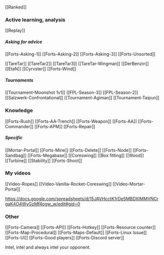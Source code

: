 [[Ranked]]
### Active learning, analysis
[[Replay]]
##### Asking for advice
[[Forts-Asking-1]]
[[Forts-Asking-2]]
[[Forts-Asking-3]]
[[Forts-Unsorted]]

[[TareTar]] [[TareTar2]] [[TareTar3]] [[TareTar-Wingman]]
[[DerBenzin]]
[[EtaN]]
[[Cyrvster]]
[[Forts-Wind]]
##### Tournaments
[[Tournament-Moonshot 1v1]]
[[FPL-Season-3]]
[[FPL-Season-2]]
[[Salzwerk-Confrontational]]
[[Tournament-Agiman]]
[[Tournament-Taipun]]
### Knowledge
[[Forts-Rush]]
[[Forts-AA-Trench]]
[[Forts-Weapon]]
[[Forts-AA]]
[[Forts-Commander]]
[[Forts-APM]]
[[Forts-Repair]]
##### Specific
[[Mortar-Portal]]
[[Forts-Mine]]
[[Forts-Delete]]
[[Forts-Node]]
[[Forts-Sandbag]]
[[Forts-Megabase]]
[[Coreswing]]
[[Box fitting]]
[[Wood]]
[[Turbine]]
[[Stability]]
[[Forts-Shoot]]
### My videos
[[Video-Ropes]]
[[Video-Vanilla-Rocket-Coreswing]]
[[Video-Mortar-Portal]]

https://docs.google.com/spreadsheets/d/15JAVHcctK1rDe5MBDXIMMVNCrgaK4O4WyGzMf4ogw_w/edit#gid=0
### Other
[[Forts-Camera]]
[[Forts-API]]
[[Forts-Hotkey]]
[[Forts-Resource counter]]
[[Forts-Map-Procedural]]
[[Forts-Maps-Default]]
[[Forts-Linux Issue]]
[[Forts-UI]]
[[Forts-Good players]]
[[Forts-Discord server]]

Intel, intel and always intel your opponent.

